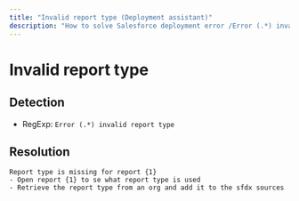 ```yaml
---
title: "Invalid report type (Deployment assistant)"
description: "How to solve Salesforce deployment error /Error (.*) invalid report type/gm"
---
```

<!-- markdownlint-disable MD013 -->
# Invalid report type

## Detection

- RegExp: `Error (.*) invalid report type`

## Resolution

```shell
Report type is missing for report {1}
- Open report {1} to se what report type is used
- Retrieve the report type from an org and add it to the sfdx sources
```
